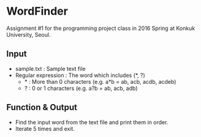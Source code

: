 # WordFinder
Assignment #1 for the programming project class in 2016 Spring at Konkuk University, Seoul.

## Input

- sample.txt : Sample text file
- Regular expression : The word which includes (*, ?)
  * \* : More than 0 characters (e.g. a*b = ab, acb, acdb, acdeb)
  * ? : 0 or 1 characters (e.g. a?b = ab, acb, adb)
  
## Function & Output

- Find the input word from the text file and print them in order.
- Iterate 5 times and exit.
